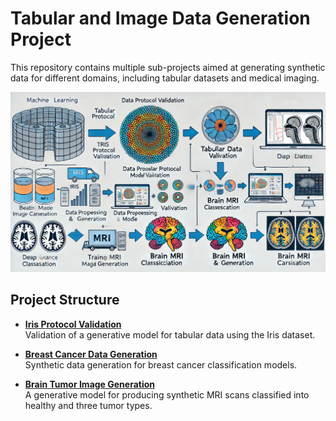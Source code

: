 # Tabular and Image Data Generation Project

This repository contains multiple sub-projects aimed at generating synthetic data for different domains, including tabular datasets and medical imaging.

![Project](FullProtocol.png)

## Project Structure

- **[Iris Protocol Validation](IrisProtocolValidation)**  
  Validation of a generative model for tabular data using the Iris dataset.
  
- **[Breast Cancer Data Generation](BreastCancer/README.md)**  
  Synthetic data generation for breast cancer classification models.
  
- **[Brain Tumor Image Generation](BrainTumor/README.md)**  
  A generative model for producing synthetic MRI scans classified into healthy and three tumor types.
